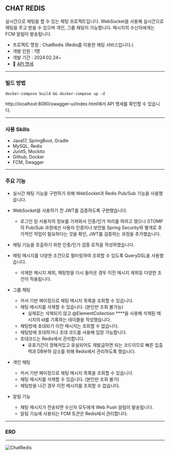 CHAT REDIS
---

실시간으로 채팅을 할 수 있는 채팅 프로젝트입니다.
WebSocket을 사용해 실시간으로 채팅을 주고 받을 수 있으며 개인, 그룹 채팅이 가능합니다.
메시지의 수신자에게는 FCM 알림이 발송됩니다.

- 프로젝트 명칭 : ChatRedis (Redis를 이용한 채팅 서비스입니다.)
- 개발 인원 : 1명
- 개발 기간 : 2024.02.24~
- 📄 [API 명세](https://www.notion.so/CHAT-REDIS-API-1f790348c2ed459180cef26e5e1a6944?pvs=21)

---

### 빌드 방법

```docker
docker-compose build && docker-compose up -d
```

http://localhost:8080/swagger-ui/index.html에서 API 명세를 확인할 수 있습니다.

---

### 사용 Skills

- Java17, SpringBoot, Gradle
- MySQL, Redis
- Junit5, Mockito
- Github, Docker
- FCM, Swagger

---

### 주요 기능

- 실시간 채팅 기능을 구현하기 위해 WebSocket과 Redis Pub/Sub 기능을 사용했습니다.
- WebSocket을 사용하기 전 JWT를 검증하도록 구현했습니다.
    - 로그인 된 사용자의 정보를 가져와서 인증/인가 처리를 하려고 했으나  STOMP의 Pub/Sub 과정에선 사용자 인증이나 보안을 Spring Security와 별개로 추가적인 작업이 필요하다는 것을 확인, JWT를 검증하는 과정을 추가했습니다.
- 채팅 기능을 호출하기 위한 인증/인가 검증 로직을 작성하였습니다.
- 채팅 메시지를 다양한 조건으로 필터링하여 조회할 수 있도록 QueryDSL을 사용했습니다.
    - 삭제한 메시지 제외, 채팅방을 다시 들어온 경우 이전 메시지 제외등 다양한 조건이 적용됩니다.

- 그룹 채팅
    - 커서 기반 페이징으로 채팅 메시지 목록을 조회할 수 있습니다.
    - 채팅 메시지를 삭제할 수 있습니다. (본인만 조회 불가능)
        - 실제로는 삭제되지 않고 @ElementCollection ****을 사용해 삭제된 메시지의 id를 기록하는 테이블을 작성했습니다.
    - 채팅방에 초대되기 이전 메시지는 조회할 수 없습니다.
    - 채팅방에 초대하거나 초대 코드를 사용해 입장 가능합니다.
    - 초대코드는 Redis에서 관리합니다.
        - 유효기간이 정해져있고 유실되어도 재발급하면 되는 코드이므로 빠른 입출력과 DB부하 감소를 위해 Redis에서 관리하도록 했습니다.
- 개인 채팅
    - 커서 기반 페이징으로 채팅 메시지 목록을 조회할 수 있습니다.
    - 채팅 메시지를 삭제할 수 있습니다. (본인만 조회 불가)
    - 채팅방을 나간 경우 이전 메시지를 조회할 수 없습니다.
- 알림 기능
    - 채팅 메시지가 전송되면 수신자 모두에게 Web Push 알림이 발송됩니다.
    - 알림 기능에 사용되는 FCM 토큰은 Redis에서 관리합니다.

---

### ERD

---

![ChatRedis](https://github.com/hankyu0301/ChatRedis/assets/77604789/9c6659d8-36a3-4401-b314-6f7e0af2986c)
